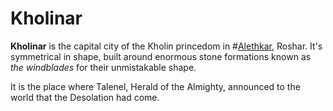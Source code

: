 # Kholinar
**Kholinar** is the capital city of the Kholin princedom in #[Alethkar](locations/alethkar), Roshar. It's symmetrical in shape, built around enormous stone formations known as _the windblades_ for their unmistakable shape.

It is the place where Talenel, Herald of the Almighty, announced to the world that the Desolation had come.
